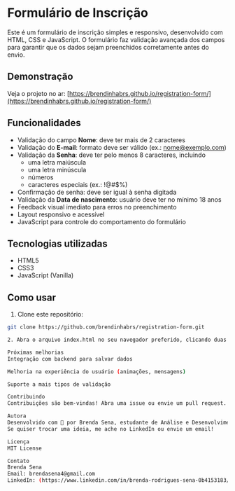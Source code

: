 # Formulário de Inscrição

Este é um formulário de inscrição simples e responsivo, desenvolvido com HTML, CSS e JavaScript. O formulário faz validação avançada dos campos para garantir que os dados sejam preenchidos corretamente antes do envio.

## Demonstração

Veja o projeto no ar: [https://brendinhabrs.github.io/registration-form/](https://brendinhabrs.github.io/registration-form/)

## Funcionalidades

- Validação do campo **Nome**: deve ter mais de 2 caracteres  
- Validação do **E-mail**: formato deve ser válido (ex.: nome@exemplo.com)  
- Validação da **Senha**: deve ter pelo menos 8 caracteres, incluindo  
  - uma letra maiúscula  
  - uma letra minúscula  
  - números  
  - caracteres especiais (ex.: !@#$%)  
- Confirmação de senha: deve ser igual à senha digitada  
- Validação da **Data de nascimento**: usuário deve ter no mínimo 18 anos  
- Feedback visual imediato para erros no preenchimento  
- Layout responsivo e acessível  
- JavaScript para controle do comportamento do formulário

## Tecnologias utilizadas

- HTML5  
- CSS3  
- JavaScript (Vanilla)

## Como usar

1. Clone este repositório:  
```bash
git clone https://github.com/brendinhabrs/registration-form.git

2. Abra o arquivo index.html no seu navegador preferido, clicando duas vezes nele ou abrindo pelo menu do navegador.

Próximas melhorias
Integração com backend para salvar dados

Melhoria na experiência do usuário (animações, mensagens)

Suporte a mais tipos de validação

Contribuindo
Contribuições são bem-vindas! Abra uma issue ou envie um pull request.

Autora
Desenvolvido com 💜 por Brenda Sena, estudante de Análise e Desenvolvimento de Sistemas e entusiasta de desenvolvimento web.
Se quiser trocar uma ideia, me ache no LinkedIn ou envie um email!

Licença
MIT License

Contato
Brenda Sena
Email: brendasena4@gmail.com
LinkedIn: (https://www.linkedin.com/in/brenda-rodrigues-sena-0b4153183/)



